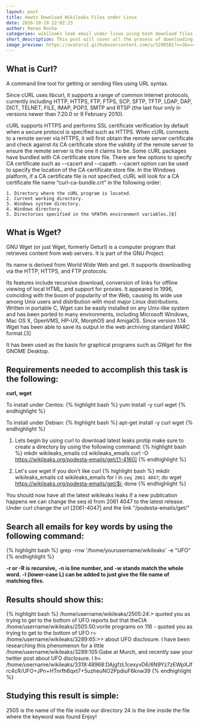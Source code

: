 ```yaml
---
layout: post
title: Howto Download Wikileaks Files under Linux
date: 2016-10-10 12:02:23
author: Renan Rocha
categories: wikileaks leak email under linux using bash download files
short_description: This post will cover all the process of downloading and backing up wikileaks email leaks
image_preview: https://avatars1.githubusercontent.com/u/5298501?v=3&s=466
---
```

## What is Curl?
A command line tool for getting or sending files using URL syntax.

Since cURL uses libcurl, it supports a range of common Internet protocols, currently including HTTP, HTTPS, FTP, FTPS, SCP, SFTP, TFTP, LDAP, DAP, DICT, TELNET, FILE, IMAP, POP3, SMTP and RTSP (the last four only in versions newer than 7.20.0 or 9 February 2010).

cURL supports HTTPS and performs SSL certificate verification by default when a secure protocol is specified such as HTTPS. When cURL connects to a remote server via HTTPS, it will first obtain the remote server certificate and check against its CA certificate store the validity of the remote server to ensure the remote server is the one it claims to be. Some cURL packages have bundled with CA certificate store file. There are few options to specify CA certificate such as --cacert and --capath. --cacert option can be used to specify the location of the CA certificate store file. In the Windows platform, if a CA certificate file is not specified, cURL will look for a CA certificate file name “curl-ca-bundle.crt” in the following order:

    1. Directory where the cURL program is located.
    2. Current working directory.
    3. Windows system directory.
    4. Windows directory.
    5. Directories specified in the %PATH% environment variables.[6]

## What is Wget?

GNU Wget (or just Wget, formerly Geturl) is a computer program that retrieves content from web servers. It is part of the GNU Project.

Its name is derived from World Wide Web and get. It supports downloading via the HTTP, HTTPS, and FTP protocols.

Its features include recursive download, conversion of links for offline viewing of local HTML, and support for proxies. It appeared in 1996, coinciding with the boom of popularity of the Web, causing its wide use among Unix users and distribution with most major Linux distributions. Written in portable C, Wget can be easily installed on any Unix-like system and has been ported to many environments, including Microsoft Windows, Mac OS X, OpenVMS, HP-UX, MorphOS and AmigaOS. Since version 1.14 Wget has been able to save its output in the web archiving standard WARC format.[3]

It has been used as the basis for graphical programs such as GWget for the GNOME Desktop.

## Requirements needed to accomplish this task is the following:
**curl, wget**

To install under Centos: 
{% highlight bash %}
yum install -y curl wget
{% endhighlight %}

To install under Debian: 
{% highlight bash %}
apt-get install -y curl wget
{% endhighlight %}
<!--more-->

1. Lets begin by using curl to download latest leaks
protip make sure to create a directory by using the following command:
{% highlight bash %}
mkdir wikileaks_emails
cd wikileaks_emails
curl -O https://wikileaks.org/podesta-emails/get/[1-4160]
{% endhighlight %}

2. Let's use wget if you don't like curl
{% highlight bash %}
mkdir wikileaks_emails
cd wikileaks_emails
for i in `seq 2061 4047`; do wget https://wikileaks.org/podesta-emails/get/$i; done
{% endhighlight %}

You should now have all the latest wikileaks leaks
if a new publication happens we can change the seq id from 2061 4047 to the latest release.
Under curl change the url [2061-4047] and the link "/podesta-emails/get/"

## Search all emails for key words by using the following command:
{% highlight bash %}
grep -rnw '/home/yourusername/wikileaks' -e "UFO"
{% endhighlight %}

**-r or -R is recursive,**
**-n is line number, and**
**-w stands match the whole word.**
**-l (lower-case L) can be added to just give the file name of matching files.**

## Results should show this:
{% highlight bash %}
/home/username/wikileaks/2505:24:> quoted you as trying to get to the bottom of UFO reports but that theCIA
/home/username/wikileaks/2505:50:vorite programs on 116 - quoted you as trying to get to the bottom of UFO r=
/home/username/wikileaks/3289:65:>> about UFO disclosure. I have been researching this phenomenon for a little
/home/username/wikileaks/3289:105:Gabe at Murch, and recently saw your twitter post about UFO disclosure. I h=
/home/username/wikileaks/3319:48968:DAjgfzL1cexyvD6/6N9Yz7zEWpXJfrc4cR/UFO+JPn+HTnrfh6qxt7+5uzheuNO2PpdiuF6knw39
{% endhighlight %}

## Studying this result is simple:

2505 is the name of the file inside our directory
24 is the line inside the file where the keyword was found
Enjoy! 
